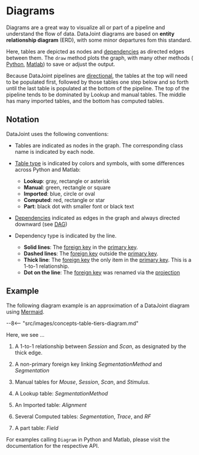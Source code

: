 # Diagrams

Diagrams are a great way to visualize all or part of a pipeline and understand the flow
of data. DataJoint diagrams are based on **entity relationship diagram** (ERD), with
some minor departures fom this standard. 

Here, tables are depicted as nodes and [dependencies](./dependencies) as directed edges
between them. The `draw` method plots the graph, with many other methods (
[Python](https://datajoint.com/docs/core/datajoint-python/latest/api/datajoint/diagram/),
[Matlab](https://github.com/datajoint/datajoint-matlab/blob/master/%2Bdj/ERD.m)) to
save or adjust the output.

Because DataJoint pipelines are [directional](../../../glossary#dag), the tables at the
top will need to be populated first, followed by those tables one step below and so
forth until the last table is populated at the bottom of the pipeline. The top of the
pipeline tends to be dominated by Lookup and manual tables. The middle has many
imported tables, and the bottom has computed tables.


## Notation

DataJoint uses the following conventions:

-   Tables are indicated as nodes in the graph. The corresponding class name is
    indicated by each node.

-   [Table type](../reproduce-table-tiers) is indicated by colors and symbols, with some
    differences across Python and Matlab: 
    - **Lookup**: gray, rectangle or asterisk
    - **Manual**: green, rectangle or square
    - **Imported**: blue, circle or oval
    - **Computed**: red, rectangle or star
    - **Part**: black dot with smaller font or black text

-   [Dependencies](./dependencies) indicated as edges in the graph and always
    directed downward (see [DAG](../../glossary#dag))

-   Dependency type is indicated by the line.

    - **Solid lines**: The [foreign key](../../glossary#foreign-key) in the
      [primary key](../../glossary#primary-key).
    - **Dashed lines**: The [foreign key](../../glossary#foreign-key) outside the
      [primary key](../../glossary#primary-key). 
    - **Thick line**: The [foreign key](../../glossary#foreign-key) the only item in
      the [primary key](../../glossary#primary-key). This is a 1-to-1 relationship.
    - **Dot on the line**: The [foreign key](../../glossary#foreign-key) was renamed
      via the [projection](../query-lang/operators#proj)


## Example

The following diagram example is an approximation of a DataJoint diagram using
[Mermaid](https://mermaid-js.github.io/mermaid/#/).

--8<-- "src/images/concepts-table-tiers-diagram.md"

Here, we see ...

1. A 1-to-1 relationship between *Session* and *Scan*, as designated by the thick edge.

2. A non-primary foreign key linking *SegmentationMethod* and *Segmentation*

3. Manual tables for *Mouse*, *Session*, *Scan*, and *Stimulus*.

4. A Lookup table: *SegmentationMethod*

5. An Imported table: *Alignment*

6. Several Computed tables: *Segmentation*, *Trace*, and *RF*

7. A part table: *Field*
 
For examples calling `Diagram` in Python and Matlab, please visit the documentation for
the respective API.

